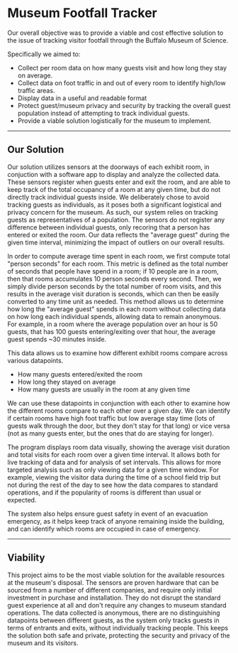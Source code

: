# Museum Footfall Tracker

Our overall objective was to provide a viable and cost effective solution to the issue of tracking visitor footfall through the Buffalo Museum of Science.

Specifically we aimed to:
- Collect per room data on how many guests visit and how long they stay on average.
- Collect data on foot traffic in and out of every room to identify high/low traffic areas.
- Display data in a useful and readable format
- Protect guest/museum privacy and security by tracking the overall guest population instead of attempting to track individual guests.
- Provide a viable solution logistically for the museum to implement.

---

## Our Solution

Our solution utilizes sensors at the doorways of each exhibit room, in conjuction with a software app to display and analyze the collected data. These sensors register when guests enter and exit the room, and are able to keep track of the total occupancy of a room at any given time, but do not directly track individual guests inside. We deliberately chose to avoid tracking guests as individuals, as it poses both a significant logistical and privacy concern for the museum. As such, our system relies on tracking guests as representatives of a population. The sensors do not register any difference between individual guests, only recoring that a person has entered or exited the room. Our data reflects the "average guest" during the given time interval, minimizing the impact of outliers on our overall results. 

In order to compute average time spent in each room, we first compute total "person seconds" for each room.  This metric is defined as the total number of seconds that people have spend in a room; if 10 people are in a room, then that rooms accumulates 10 person seconds every second.  Then, we simply divide person seconds by the total number of room visits, and this results in the average visit duration is seconds, which can then be easily converted to any time unit as needed.  This method allows us to determine how long the "average guest" spends in each room without collecting data on how long each individual spends, allowing data to remain anonymous. For example, in a room where the average population over an hour is 50 guests, that has 100 guests entering/exiting over that hour, the average guest spends ~30 minutes inside.

This data allows us to examine how different exhibit rooms compare across various datapoints.
- How many guests entered/exited the room 
- How long they stayed on average
- How many guests are usually in the room at any given time

We can use these datapoints in conjunction with each other to examine how the different rooms compare to each other over a given day. We can identify if certain rooms have high foot traffic but low average stay time (lots of guests walk through the door, but they don't stay for that long) or vice versa (not as many guests enter, but the ones that do are staying for longer).

The program displays room data visually, showing the average visit duration and total visits for each room over a given time interval. It allows both for live tracking of data and for analysis of set intervals. This allows for more targeted analysis such as only viewing data for a given time window. For example, viewing the visitor data during the time of a school field trip but not during the rest of the day to see how the data compares to standard operations, and if the popularity of rooms is different than usual or expected.

The system also helps ensure guest safety in event of an evacuation emergency, as it helps keep track of anyone remaining inside the building, and can identify which rooms are occupied in case of emergency.

---

## Viability

This project aims to be the most viable solution for the available resources at the museum's disposal. The sensors are proven hardware that can be sourced from a number of different companies, and require only initial investment in purchase and installation. They do not disrupt the standard guest experience at all and don't require any changes to museum standard operations. The data collected is anonymous, there are no distinguishing datapoints between different guests, as the system only tracks guests in terms of entrants and exits, without individually tracking people. This keeps the solution both safe and private, protecting the security and privacy of the museum and its visitors.